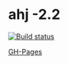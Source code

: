 # ahj -2.2

[![Build status](https://ci.appveyor.com/api/projects/status/5f0ystbporoyqi57?svg=true)](https://ci.appveyor.com/project/i-hit/ahj-2-2)

[GH-Pages](https://i-hit.github.io/ahj-2.2/)
